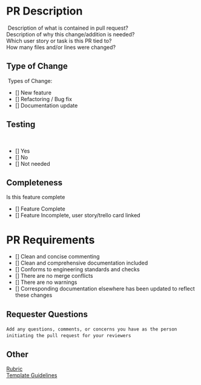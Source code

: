 # PR Description

​
Description of what is contained in pull request?  
Description of why this change/addition is needed?  
Which user story or task is this PR tied to?  
How many files and/or lines were changed?
​
​

## Type of Change

​
Types of Change:

- [] New feature
- [] Refactoring / Bug fix
- [] Documentation update
  ​
  ​

## Testing

​

- [] Yes
- [] No
- [] Not needed
  ​
  ​

## Completeness

Is this feature complete

- [] Feature Complete
- [] Feature Incomplete, user story/trello card linked
  ​

# PR Requirements

- [] Clean and concise commenting
- [] Clean and comprehensive documentation included
- [] Conforms to engineering standards and checks
- [] There are no merge conflicts
- [] There are no warnings
- [] Corresponding documentation elsewhere has been updated to reflect these changes
  ​
  ​

## Requester Questions

​
`Add any questions, comments, or concerns you have as the person initiating the pull request for your reviewers`
​
​

## Other

[Rubric](https://www.notion.so/1fc04e4fedeb429ba873b7c68d281707?v=74054da7991341c0bf970f39410c43da)  
[Template Guidelines](https://www.notion.so/Pull-Request-Template-f9264f79e1b649b9845961b5aba3eaff)
​
